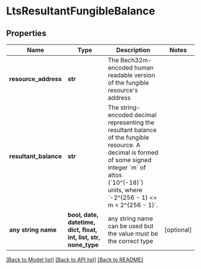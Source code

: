 # LtsResultantFungibleBalance


## Properties
Name | Type | Description | Notes
------------ | ------------- | ------------- | -------------
**resource_address** | **str** | The Bech32m-encoded human readable version of the fungible resource&#39;s address  | 
**resultant_balance** | **str** | The string-encoded decimal representing the resultant balance of the fungible resource. A decimal is formed of some signed integer &#x60;m&#x60; of attos (&#x60;10^(-18)&#x60;) units, where &#x60;-2^(256 - 1) &lt;&#x3D; m &lt; 2^(256 - 1)&#x60;.  | 
**any string name** | **bool, date, datetime, dict, float, int, list, str, none_type** | any string name can be used but the value must be the correct type | [optional]

[[Back to Model list]](../README.md#documentation-for-models) [[Back to API list]](../README.md#documentation-for-api-endpoints) [[Back to README]](../README.md)


